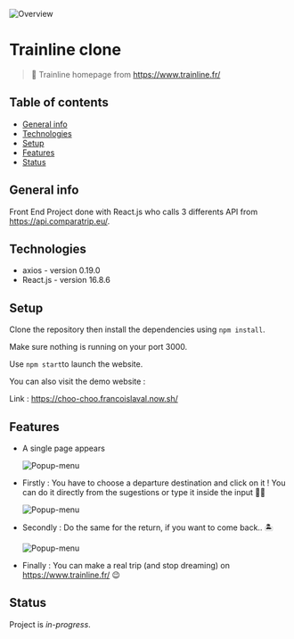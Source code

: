 ![Overview](https://res.cloudinary.com/dnhwttpnq/image/upload/v1572021328/Trainline/Home1_e3tdxd.png)

# Trainline clone

> 🚄 Trainline homepage from https://www.trainline.fr/

## Table of contents

- [General info](#general-info)
- [Technologies](#technologies)
- [Setup](#setup)
- [Features](#features)
- [Status](#status)

## General info

Front End Project done with React.js who calls 3 differents API from https://api.comparatrip.eu/.

## Technologies

- axios - version 0.19.0
- React.js - version 16.8.6

## Setup

Clone the repository then install the dependencies using `npm install`.

Make sure nothing is running on your port 3000.

Use `npm start`to launch the website.

You can also visit the demo website :

Link : https://choo-choo.francoislaval.now.sh/

## Features

- A single page appears

  ![Popup-menu](https://res.cloudinary.com/dnhwttpnq/image/upload/v1572021328/Trainline/Home1_e3tdxd.png)

* Firstly : You have to choose a departure destination and click on it !
  You can do it directly from the sugestions or type it inside the input 👨‍💻

  ![Popup-menu](https://res.cloudinary.com/dnhwttpnq/image/upload/v1572021328/Trainline/Home2_ye50cg.png)

- Secondly : Do the same for the return, if you want to come back.. 🏝

  ![Popup-menu](https://res.cloudinary.com/dnhwttpnq/image/upload/v1572021328/Trainline/Home3_t1so4o.png)

* Finally : You can make a real trip (and stop dreaming) on https://www.trainline.fr/ 😉

## Status

Project is _in-progress_.
